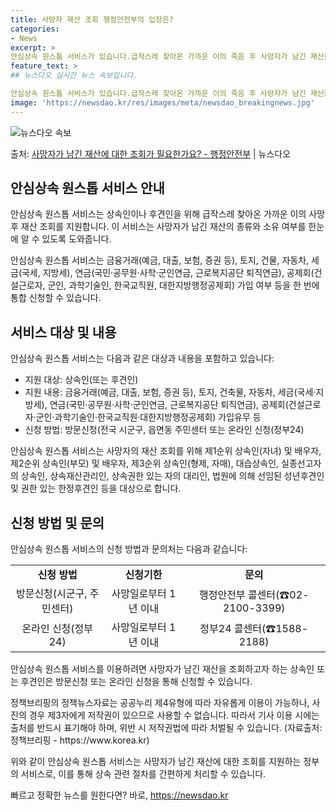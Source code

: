 ```yaml
---
title: 사망자 재산 조회 행정안전부의 입장은?
categories:
- News
excerpt: >
안심상속 원스톱 서비스가 있습니다.급작스레 찾아온 가까운 이의 죽음 후 사망자가 남긴 재산을 알려드립니다. …
feature_text: >
## 뉴스다오 실시간 뉴스 속보입니다.

안심상속 원스톱 서비스가 있습니다.급작스레 찾아온 가까운 이의 죽음 후 사망자가 남긴 재산을 알려드립니다. …
image: 'https://newsdao.kr/res/images/meta/newsdao_breakingnews.jpg'
---
```


![뉴스다오 속보](https://newsdao.kr/res/images/meta/newsdao_breakingnews.jpg)

<p>출처: <a href="https://newsdao.kr/2757" rel="dofollow">사망자가 남긴 재산에 대한 조회가 필요한가요? - 행정안전부</a> | 뉴스다오</p>

<h2 data-ke-size="size26">안심상속 원스톱 서비스 안내</h2>
안심상속 원스톱 서비스는 상속인이나 후견인을 위해 급작스레 찾아온 가까운 이의 사망 후 재산 조회를 지원합니다. 이 서비스는 사망자가 남긴 재산의 종류와 소유 여부를 한눈에 알 수 있도록 도와줍니다.

<p data-ke-size="size16">안심상속 원스톱 서비스는 금융거래(예금, 대출, 보험, 증권 등), 토지, 건물, 자동차, 세금(국세, 지방세), 연금(국민·공무원·사학·군인연금, 근로복지공단 퇴직연금), 공제회(건설근로자, 군인, 과학기술인, 한국교직원, 대한지방행정공제회) 가입 여부 등을 한 번에 통합 신청할 수 있습니다.</p>

<h2 data-ke-size="size26">서비스 대상 및 내용</h2>
안심상속 원스톱 서비스는 다음과 같은 대상과 내용을 포함하고 있습니다:
<ul>
    <li>지원 대상: 상속인(또는 후견인)</li>
    <li>지원 내용: 금융거래(예금, 대출, 보험, 증권 등), 토지, 건축물, 자동차, 세금(국세·지방세), 연금(국민·공무원·사학·군인연금, 근로복지공단 퇴직연금), 공제회(건설근로자·군인·과학기술인·한국교직원·대한지방행정공제회) 가입유무 등</li>
    <li>신청 방법: 방문신청(전국 시군구, 읍면동 주민센터 또는 온라인 신청(정부24)</li>
</ul>

<p data-ke-size="size16">안심상속 원스톱 서비스는 사망자의 재산 조회를 위해 제1순위 상속인(자녀) 및 배우자, 제2순위 상속인(부모) 및 배우자, 제3순위 상속인(형제, 자매), 대습상속인, 실종선고자의 상속인, 상속재산관리인, 상속권한 있는 자의 대리인, 법원에 의해 선임된 성년후견인 및 권한 있는 한정후견인 등을 대상으로 합니다.</p>

<h2 data-ke-size="size26">신청 방법 및 문의</h2>
안심상속 원스톱 서비스의 신청 방법과 문의처는 다음과 같습니다:
<table>
    <tr>
        <td style="text-align: center; height: 17px;"><b>신청 방법</b></td>
        <td style="text-align: center; height: 17px;"><b>신청기한</b></td>
        <td style="text-align: center; height: 17px;"><b>문의</b></td>
    </tr>
    <tr>
        <td style="text-align: center; height: 17px;">방문신청(시군구, 주민센터)</td>
        <td style="text-align: center; height: 17px;">사망일로부터 1년 이내</td>
        <td style="text-align: center; height: 17px;">행정안전부 콜센터(☎02-2100-3399)</td>
    </tr>
    <tr>
        <td style="text-align: center; height: 17px;">온라인 신청(정부24)</td>
        <td style="text-align: center; height: 17px;">사망일로부터 1년 이내</td>
        <td style="text-align: center; height: 17px;">정부24 콜센터(☎1588-2188)</td>
    </tr>
</table>

<p data-ke-size="size16">안심상속 원스톱 서비스를 이용하려면 사망자가 남긴 재산을 조회하고자 하는 상속인 또는 후견인은 방문신청 또는 온라인 신청을 통해 신청할 수 있습니다.</p>

<p data-ke-size="size16">정책브리핑의 정책뉴스자료는 공공누리 제4유형에 따라 자유롭게 이용이 가능하나, 사진의 경우 제3자에게 저작권이 있으므로 사용할 수 없습니다. 따라서 기사 이용 시에는 출처를 반드시 표기해야 하며, 위반 시 저작권법에 따라 처벌될 수 있습니다. (자료출처: 정책브리핑 - https://www.korea.kr)</p>

위와 같이 안심상속 원스톱 서비스는 사망자가 남긴 재산에 대한 조회를 지원하는 정부의 서비스로, 이를 통해 상속 관련 절차를 간편하게 처리할 수 있습니다. 

빠르고 정확한 뉴스를 원한다면? 바로, <a href="https://newsdao.kr" rel="dofollow">https://newsdao.kr</a>


    

